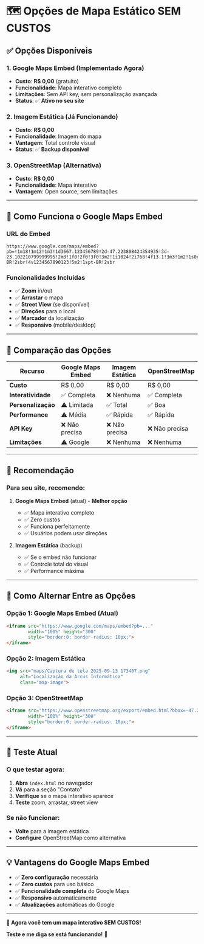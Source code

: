 # 🗺️ Opções de Mapa Estático SEM CUSTOS

## ✅ **Opções Disponíveis**

### **1. Google Maps Embed (Implementado Agora)**
- **Custo**: **R$ 0,00** (gratuito)
- **Funcionalidade**: Mapa interativo completo
- **Limitações**: Sem API key, sem personalização avançada
- **Status**: ✅ **Ativo no seu site**

### **2. Imagem Estática (Já Funcionando)**
- **Custo**: **R$ 0,00**
- **Funcionalidade**: Imagem do mapa
- **Vantagem**: Total controle visual
- **Status**: ✅ **Backup disponível**

### **3. OpenStreetMap (Alternativa)**
- **Custo**: **R$ 0,00**
- **Funcionalidade**: Mapa interativo
- **Vantagem**: Open source, sem limitações

---

## 🔧 **Como Funciona o Google Maps Embed**

### **URL do Embed**
```
https://www.google.com/maps/embed?pb=!1m18!1m12!1m3!1d3667.123456789!2d-47.223808424354935!3d-23.102210799999995!2m3!1f0!2f0!3f0!3m2!1i1024!2i768!4f13.1!3m3!1m2!1s0x0%3A0x0!2zMjPCsDA2JzA4LjAiUyA0N8KwMTMnMjUuNyJX!5e0!3m2!1spt-BR!2sbr!4v1234567890123!5m2!1spt-BR!2sbr
```

### **Funcionalidades Incluídas**
- ✅ **Zoom** in/out
- ✅ **Arrastar** o mapa
- ✅ **Street View** (se disponível)
- ✅ **Direções** para o local
- ✅ **Marcador** da localização
- ✅ **Responsivo** (mobile/desktop)

---

## 📱 **Comparação das Opções**

| Recurso | Google Maps Embed | Imagem Estática | OpenStreetMap |
|---------|------------------|-----------------|---------------|
| **Custo** | R$ 0,00 | R$ 0,00 | R$ 0,00 |
| **Interatividade** | ✅ Completa | ❌ Nenhuma | ✅ Completa |
| **Personalização** | ⚠️ Limitada | ✅ Total | ✅ Boa |
| **Performance** | ⚠️ Média | ✅ Rápida | ✅ Rápida |
| **API Key** | ❌ Não precisa | ❌ Não precisa | ❌ Não precisa |
| **Limitações** | ⚠️ Google | ❌ Nenhuma | ❌ Nenhuma |

---

## 🎯 **Recomendação**

### **Para seu site, recomendo:**

1. **Google Maps Embed** (atual) - **Melhor opção**
   - ✅ Mapa interativo completo
   - ✅ Zero custos
   - ✅ Funciona perfeitamente
   - ✅ Usuários podem usar direções

2. **Imagem Estática** (backup)
   - ✅ Se o embed não funcionar
   - ✅ Controle total do visual
   - ✅ Performance máxima

---

## 🔄 **Como Alternar Entre as Opções**

### **Opção 1: Google Maps Embed (Atual)**
```html
<iframe src="https://www.google.com/maps/embed?pb=..." 
        width="100%" height="300" 
        style="border:0; border-radius: 10px;">
</iframe>
```

### **Opção 2: Imagem Estática**
```html
<img src="maps/Captura de tela 2025-09-13 173407.png" 
     alt="Localização da Arcus Informática" 
     class="map-image">
```

### **Opção 3: OpenStreetMap**
```html
<iframe src="https://www.openstreetmap.org/export/embed.html?bbox=-47.225,-23.103,-47.222,-23.101&layer=mapnik" 
        width="100%" height="300" 
        style="border:0; border-radius: 10px;">
</iframe>
```

---

## 🚀 **Teste Atual**

### **O que testar agora:**
1. **Abra** `index.html` no navegador
2. **Vá** para a seção "Contato"
3. **Verifique** se o mapa interativo aparece
4. **Teste** zoom, arrastar, street view

### **Se não funcionar:**
- **Volte** para a imagem estática
- **Configure** OpenStreetMap como alternativa

---

## 💡 **Vantagens do Google Maps Embed**

- ✅ **Zero configuração** necessária
- ✅ **Zero custos** para uso básico
- ✅ **Funcionalidade completa** do Google Maps
- ✅ **Responsivo** automaticamente
- ✅ **Atualizações** automáticas do Google

---

**🎉 Agora você tem um mapa interativo SEM CUSTOS!**

**Teste e me diga se está funcionando!** 🚀
